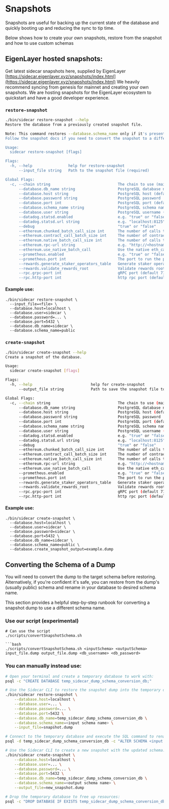 # Snapshots
Snapshots are useful for backing up the current state of the database and quickly booting up and reducing the sync to tip time.

Below shows how to create your own snapshots, restore from the snapshot and how to use custom schemas

## EigenLayer hosted snapshots:
Get latest sidecar snapshots here, supplied by EigenLayer [https://sidecar.eigenlayer.xyz/snapshots/index.html](https://sidecar.eigenlayer.xyz/snapshots/index.html)
We heavily recommend syncing from genesis for mainnet and creating your own snapshots. We are hosting snapshots for the EigenLayer ecosystem to quickstart and have a good developer experience.


### `restore-snapshot`
```bash
./bin/sidecar restore-snapshot --help
Restore the database from a previously created snapshot file.

Note: This command restores --database.schema_name only if it's present in InputFile snapshot.
Follow the snapshot docs if you need to convert the snapshot to a different schema name than was used during snapshot creation.

Usage:
  sidecar restore-snapshot [flags]

Flags:
  -h, --help                help for restore-snapshot
      --input_file string   Path to the snapshot file (required)

Global Flags:
  -c, --chain string                              The chain to use (mainnet, holesky, preprod (default "mainnet")
      --database.db_name string                   PostgreSQL database name (default "sidecar")
      --database.host string                      PostgreSQL host (default "localhost")
      --database.password string                  PostgreSQL password
      --database.port int                         PostgreSQL port (default 5432)
      --database.schema_name string               PostgreSQL schema name (default "public")
      --database.user string                      PostgreSQL username (default "sidecar")
      --datadog.statsd.enabled                    e.g. "true" or "false"
      --datadog.statsd.url string                 e.g. "localhost:8125"
      --debug                                     "true" or "false"
      --ethereum.chunked_batch_call_size int      The number of calls to make in parallel when using the chunked batch call method (default 10)
      --ethereum.contract_call_batch_size int     The number of contract calls to batch together when fetching data from the Ethereum node (default 25)
      --ethereum.native_batch_call_size int       The number of calls to batch together when using the native eth_call method (default 500)
      --ethereum.rpc-url string                   e.g. "http://<hostname>:8545"
      --ethereum.use_native_batch_call            Use the native eth_call method for batch calls (default true)
      --prometheus.enabled                        e.g. "true" or "false"
      --prometheus.port int                       The port to run the prometheus server on (default 2112)
      --rewards.generate_staker_operators_table   Generate staker operators table while indexing
      --rewards.validate_rewards_root             Validate rewards roots while indexing (default true)
      --rpc.grpc-port int                         gRPC port (default 7100)
      --rpc.http-port int                         http rpc port (default 7101)
```

#### Example use:
```
./bin/sidecar restore-snapshot \
  --input_file=<file> \
  --database.host=localhost \
  --database.user=sidecar \
  --database.password=... \
  --database.port=5432 \
  --database.db_name=sidecar \
  --database.schema_name=public 
```

### `create-snapshot`
```bash
./bin/sidecar create-snapshot --help
Create a snapshot of the database.

Usage:
  sidecar create-snapshot [flags]

Flags:
  -h, --help                          help for create-snapshot
      --output_file string            Path to save the snapshot file to (required)

Global Flags:
  -c, --chain string                              The chain to use (mainnet, holesky, preprod (default "mainnet")
      --database.db_name string                   PostgreSQL database name (default "sidecar")
      --database.host string                      PostgreSQL host (default "localhost")
      --database.password string                  PostgreSQL password
      --database.port int                         PostgreSQL port (default 5432)
      --database.schema_name string               PostgreSQL schema name (default "public")
      --database.user string                      PostgreSQL username (default "sidecar")
      --datadog.statsd.enabled                    e.g. "true" or "false"
      --datadog.statsd.url string                 e.g. "localhost:8125"
      --debug                                     "true" or "false"
      --ethereum.chunked_batch_call_size int      The number of calls to make in parallel when using the chunked batch call method (default 10)
      --ethereum.contract_call_batch_size int     The number of contract calls to batch together when fetching data from the Ethereum node (default 25)
      --ethereum.native_batch_call_size int       The number of calls to batch together when using the native eth_call method (default 500)
      --ethereum.rpc-url string                   e.g. "http://<hostname>:8545"
      --ethereum.use_native_batch_call            Use the native eth_call method for batch calls (default true)
      --prometheus.enabled                        e.g. "true" or "false"
      --prometheus.port int                       The port to run the prometheus server on (default 2112)
      --rewards.generate_staker_operators_table   Generate staker operators table while indexing
      --rewards.validate_rewards_root             Validate rewards roots while indexing (default true)
      --rpc.grpc-port int                         gRPC port (default 7100)
      --rpc.http-port int                         http rpc port (default 7101)
```

#### Example use:
```
./bin/sidecar create-snapshot \     
  --database.host=localhost \
  --database.user=sidecar \
  --database.password=sidecar \
  --database.port=5432 \
  --database.db_name=sidecar \
  --database.schema_name=public \
  --database.create_snapshot_output=example.dump
```

## Converting the Schema of a Dump

You will need to convert the dump to the target schema before restoring. 
Alternatively, if you're confident it's safe, you can restore from the dump's (usually public) schema and rename in your database to desired schema name.  

This section provides a helpful step-by-step runbook for converting a snapshot dump to use a different schema name. 

### Use our script (experimental)
```
# Can use the script
./scripts/convertSnapshotSchema.sh 

```bash
./scripts/convertSnapshotSchema.sh <inputSchema> <outputSchema> input_file.dump output_file.dump <db_username> <db_password>
```

### You can manually instead use:
```bash
# Open your terminal and create a temporary database to work with:
psql -c "CREATE DATABASE temp_sidecar_dump_schema_conversion_db;"

# Use the Sidecar CLI to restore the snapshot dump into the temporary database:
./bin/sidecar restore-snapshot \
    --database.host=localhost \
    --database.user=... \
    --database.password=... \
    --database.port=5432 \
    --database.db_name=temp_sidecar_dump_schema_conversion_db \
    --database.schema_name=<input schema name> \
    --input_file=snapshot.dump

# Connect to the temporary database and execute the SQL command to rename the schema:
psql -d temp_sidecar_dump_schema_conversion_db -c "ALTER SCHEMA <input schema name> RENAME TO <output schema name>;"

# Use the Sidecar CLI to create a new snapshot with the updated schema:
./bin/sidecar create-snapshot \
    --database.host=localhost \
    --database.user=... \
    --database.password=... \
    --database.port=5432 \
    --database.db_name=temp_sidecar_dump_schema_conversion_db \
    --database.schema_name=<output schema name> \
    --output_file=new_snapshot.dump

# Drop the temporary database to free up resources:
psql -c "DROP DATABASE IF EXISTS temp_sidecar_dump_schema_conversion_db;"
```


